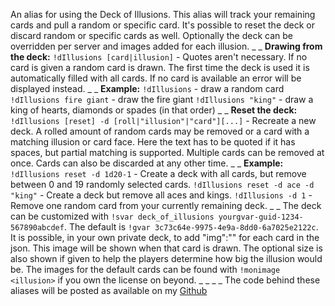 An alias for using the Deck of Illusions.
This alias will track your remaining cards and pull a random or specific card.  It's possible to reset the deck or discard random or specific cards as well. Optionally the deck can be overridden per server and images added for each illusion.
_ _
**Drawing from the deck:**
`!dIllusions [card|illusion]` - Quotes aren't necessary. If no card is given a random card is drawn. The first time the deck is used it is automatically filled with all cards. If no card is available an error will be displayed instead.
_ _
**Example:**
`!dIllusions` - draw a random card 
`!dIllusions fire giant` - draw the fire giant
`!dIllusions "king"` - draw a king of hearts, diamonds or spades (in that order)
_ _
**Reset the deck:**
`!dIllusions [reset] -d [roll|"illusion"|"card"][...]` - Recreate a new deck. A rolled amount of random cards may be removed or a card with a matching illusion or card face. Here the text has to be quoted if it has spaces, but partial matching is supported. Multiple cards can be removed at once. Cards can also be discarded at any other time.
_ _
**Example:**
`!dIllusions reset -d 1d20-1` - Create a deck with all cards, but remove between 0 and 19 randomly selected cards.
`!dIllusions reset -d ace -d "king"` - Create a deck but remove all aces and kings. 
`!dIllusions -d 1` - Remove one random card from your currently remaining deck.
_ _
The deck can be customized with `!svar deck_of_illusions yourgvar-guid-1234-567890abcdef`. The default is `!gvar 3c73c64e-9975-4e9a-8dd0-6a7025e2122c`. It is possible, in your own private deck, to add "img":"<url>" for each card in the json. This image will be shown when that card is drawn. The optional size is also shown if given to help the players determine how big the illusion would be. The images for the default cards can be found with `!monimage <illusion>` if you own the license on beyond.
_ _
_ _
The code behind these aliases will be posted as available on my  [Github](https://github.com/TheReverendB/avrae-aliases)